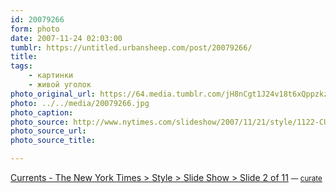 ```yaml
---
id: 20079266
form: photo
date: 2007-11-24 02:03:00
tumblr: https://untitled.urbansheep.com/post/20079266/
title:
tags:
    - картинки
    - живой уголок
photo_original_url: https://64.media.tumblr.com/jH8nCgt1J24v18t6xQppzkz6_400.jpg
photo: ../../media/20079266.jpg
photo_caption:
photo_source: http://www.nytimes.com/slideshow/2007/11/21/style/1122-CURRENTS_2.html
photo_source_url:
photo_source_title:

---
```


<p><a href="http://www.nytimes.com/slideshow/2007/11/21/style/1122-CURRENTS_2.html">Currents - The New York Times &gt; Style &gt; Slide Show &gt; Slide 2 of 11</a> <small>— <a href="http://curate.tumblr.com/">curate</a></small></p>
